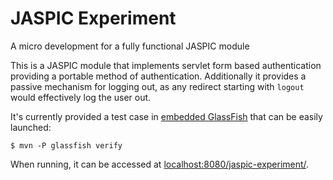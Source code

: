 # JASPIC Experiment
A micro development for a fully functional JASPIC module

This is a JASPIC module that implements servlet form based authentication providing a portable method of authentication. Additionally it provides a passive mechanism for logging out, as any redirect starting with ```logout``` would effectively log the user out.

It's currently provided a test case in [embedded GlassFish](https://embedded-glassfish.java.net/nonav/plugindocs/3.1/plugin-info.html) that can be easily launched:
```
$ mvn -P glassfish verify
```

When running, it can be accessed at [localhost:8080/jaspic-experiment/](http://localhost:8080/jaspic-experiment/).

